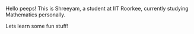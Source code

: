 Hello peeps! This is Shreeyam, a student at IIT Roorkee, currently studying Mathematics personally.

Lets learn some fun stuff!
